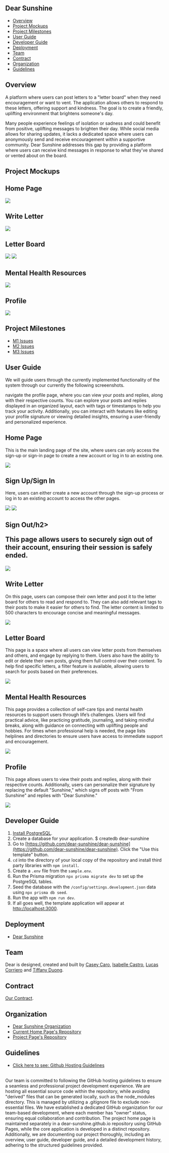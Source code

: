 ## Dear Sunshine
* [Overview](#overview)
* [Project Mockups](#project-mockups)
* [Project Milestones](#project-milestones)
* [User Guide](#user-guide)
* [Developer Guide](#developer-guide)
* [Deployment](#deployment)
* [Team](#team)
* [Contract](#contract)
* [Organization](#organization)
* [Guidelines](#guidelines)

## Overview

A platform where users can post letters to a "letter board" when they need encouragement or want to vent. The application allows others to respond to these letters, offering support and kindness. The goal is to create a friendly, uplifting environment that brightens someone's day.

Many people experience feelings of isolation or sadness and could benefit from positive, uplifting messages to brighten their day. While social media allows for sharing updates, it lacks a dedicated space where users can anonymously send and receive encouragement within a supportive community. Dear Sunshine addresses this gap by providing a platform where users can receive kind messages in response to what they've shared or vented about on the board.

## Project Mockups
<div class="container">
  <div class="content">
    <h2>Home Page</h2>
    <img src="./home-page.jpg">
  </div>
</div>

<!-- <div class="container">
        <div class="content">
          <h2>Home Page with Login</h2>
          <p>The main page displayed once the user is logged in. They will gain access to the other pages where they can write or read a letter.</p>
          <img src="./home-page-2.jpg">
        </div>
      </div> -->

<div class="container">
  <div class="content">
    <h2>Write Letter</h2>
    <img src="./write-letter.jpg">
  </div>
</div>

<div class="container">
  <div class="content">
    <h2>Letter Board</h2>
    <img src="./letter-board-1.jpg">
    <img src="./letter-board-2.jpg">
  </div>
</div>

<div class="container">
  <div class="content">
    <h2>Mental Health Resources</h2>
    <img src="./mental-health.jpg">
  </div>
</div>

<div class="container">
  <div class="content">
    <h2>Profile</h2>
    <img src="./profile.jpg">
  </div>
</div>

## Project Milestones
* [M1 Issues](https://github.com/orgs/dear-sunshine/projects/3)
* [M2 Issues](https://github.com/orgs/dear-sunshine/projects/4)
* [M3 Issues](https://github.com/orgs/dear-sunshine/projects/6)

## User Guide
We will guide users through the currently implemented functionality of the system through our currently the following screeenshots. 

navigate the profile page, where you can view your posts and replies, along with their respective counts. You can explore your posts and replies displayed in an organized layout, each with tags or timestamps to help you track your activity. Additionally, you can interact with features like editing your profile signature or viewing detailed insights, ensuring a user-friendly and personalized experience.


<div class="container">
  <div class="content">
    <h2>Home Page</h2>
    <p>This is the main landing page of the site, where users can only access the sign-up or sign-in page to create a new account or log in to an existing one.</p>
    <img src="./m1-homepage.png">
  </div>
</div>

<div class="container">
  <div class="content">
    <h2>Sign Up/Sign In</h2>
    <p>Here, users can either create a new account through the sign-up process or log in to an existing account to access the other pages.</p>
    <img src="./m1-sign-up.png">
    <img src="./m1-sign-in.png">
  </div>
</div>

<div class="container">
  <div class="content">
    <h2>Sign Out/h2>
    <p>This page allows users to securely sign out of their account, ensuring their session is safely ended.</p>
    <img src="./m1-sign-out.png">
  </div>
</div>

<div class="container">
  <div class="content">
    <h2>Write Letter</h2>
    <p>On this page, users can compose their own letter and post it to the letter board for others to read and respond to. They can also add relevant tags to their posts to make it easier for others to find. The letter content is limited to 500 characters to encourage concise and meaningful messages.</p>
    <img src="./m2-write-letter.png">
  </div>
</div>

<div class="container">
  <div class="content">
    <h2>Letter Board</h2>
    <p>This page is a space where all users can view letter posts from themselves and others, and engage by replying to them. Users also have the ability to edit or delete their own posts, giving them full control over their content. To help find specific letters, a filter feature is available, allowing users to search for posts based on their preferences.</p>
    <img src="./m2-letter-board.png">
  </div>
</div>

<div class="container">
  <div class="content">
    <h2>Mental Health Resources</h2>
    <p>This page provides a collection of self-care tips and mental health resources to support users through life’s challenges. Users will find practical advice, like practicing gratitude, journaling, and taking mindful breaks, along with guidance on connecting with uplifting people and hobbies. For times when professional help is needed, the page lists helplines and directories to ensure users have access to immediate support and encouragement.</p>
    <img src="./m2-mental-health.png">
  </div>
</div>

<div class="container">
  <div class="content">
    <h2>Profile</h2>
    <p>This page allows users to view their posts and replies, along with their respective counts. Additionally, users can personalize their signature by replacing the default "Sunshine," which signs off posts with "From Sunshine" and replies with "Dear Sunshine."</p>
    <img src="./m2-profilepng">
  </div>
</div>

## Developer Guide
1. [Install PostgreSQL](https://www.postgresql.org/download/).
2. Create a database for your application. $ createdb dear-sunshine
3. Go to [https://github.com/dear-sunshine/dear-sunshine](https://github.com/dear-sunshine/dear-sunshine). Click the "Use this template" button.
4. `cd` into the directory of your local copy of the repository and install third party libraries with `npm install`.
5. Create a `.env` file from the `sample.env`.
6. Run the Prisma migration `npx prisma migrate dev` to set up the PostgreSQL tables.
7. Seed the database with the `/config/settings.development.json` data using `npx prisma db seed`.
8. Run the app with `npm run dev`.
9. If all goes well, the template application will appear at [http://localhost:3000](http://localhost:3000).
    
## Deployment
* [Dear Sunshine](https://dearsunshine.vercel.app/)

## Team
Dear is designed, created and built by [Casey Caro](https://kmiks.github.io/), [Isabelle Castro](https://icastro808.github.io/), [Lucas Corriero](https://lucascorriero.github.io/) and [Tiffany Duong](https://tiffanyduong1.github.io/).

## Contract
[Our Contract](https://docs.google.com/document/d/18n-m7_Bmxgu_4VKnOa8Fqvjzj1smqy1n0AgkDyvxk6c/edit?tab=t.0).

## Organization
* [Dear Sunshine Organization](https://github.com/dear-sunshine)
* [Current Home Page's Repository](https://github.com/dear-sunshine/dear-sunshine.github.io/tree/main)
* [Project Page's Repository](https://github.com/dear-sunshine/dear-sunshine)

## Guidelines
* [Click here to see: Github Hosting Guidelines](https://courses.ics.hawaii.edu/ics314f24/morea/project-management/reading-guidelines-github-hosting.html)
<br>
Our team is committed to following the GitHub hosting guidelines to ensure a seamless and professional project development experience. We are hosting all essential source code within the repository, while avoiding "derived" files that can be generated locally, such as the node_modules directory. This is managed by utilizing a .gitignore file to exclude non-essential files. We have established a dedicated GitHub organization for our team-based development, where each member has "owner" status, ensuring equal collaboration and contribution. The project home page is maintained separately in a dear-sunshine.github.io repository using GitHub Pages, while the core application is developed in a distinct repository. Additionally, we are documenting our project thoroughly, including an overview, user guide, developer guide, and a detailed development history, adhering to the structured guidelines provided.
